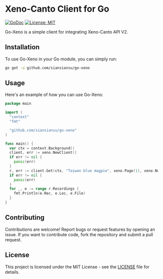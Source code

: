 # Xeno-Canto Client for Go

[![GoDoc](https://godoc.org/github.com/siansiansu/go-xeno?status.svg)](http://godoc.org/github.com/siansiansu/go-xeno) [![License: MIT](https://img.shields.io/badge/License-MIT-yellow.svg)](https://opensource.org/licenses/MIT)

Go-Xeno is a simple client for integrating Xeno-Canto API V2.

## Installation

To use Go-Xeno in your Go module, you can simply run:

```bash
go get -u github.com/siansiansu/go-xeno
```

## Usage

Here's an example of how you can use Go-Xeno:

```go
package main

import (
  "context"
  "fmt"

  "github.com/siansiansu/go-xeno"
)

func main() {
  var ctx = context.Background()
  client, err := xeno.NewClient()
  if err != nil {
    panic(err)
  }
  r, err := client.Get(ctx, "Taiwan blue magpie", xeno.Page(1), xeno.NumPages(1))
  if err != nil {
    panic(err)
  }
  for _, e := range r.Recordings {
    fmt.Println(e.Rec, e.Loc, e.File)
  }
}
```

## Contributing

Contributions are welcome! Report bugs or request features by opening an issue. If you want to contribute code, fork the repository and submit a pull request.

## License

This project is licensed under the MIT License - see the [LICENSE](./LICENSE) file for details.

